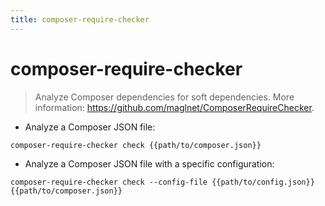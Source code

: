 ```yaml
---
title: composer-require-checker
---
```

# composer-require-checker

> Analyze Composer dependencies for soft dependencies.
> More information: <https://github.com/maglnet/ComposerRequireChecker>.

- Analyze a Composer JSON file:

`composer-require-checker check {{path/to/composer.json}}`

- Analyze a Composer JSON file with a specific configuration:

`composer-require-checker check --config-file {{path/to/config.json}} {{path/to/composer.json}}`
